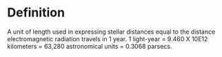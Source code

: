# Definition

A unit of length used in expressing stellar distances equal to the
distance electromagnetic radiation travels in 1 year. 1 light-year =
9.460 X 10E12 kilometers = 63,280 astronomical units = 0.3068 parsecs.
